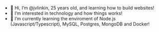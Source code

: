 - 👋 Hi, I’m @jvlinkin, 25 years old, and learning how to build websites!
- 👀 I’m interested in technology and how things works!
- 🌱 I’m currently learning the enviroment of Node.js (Javascript/Typescript), MySQL, Postgres, MongoDB and Docker!


<!---
jvlinkin/jvlinkin is a ✨ special ✨ repository because its `README.md` (this file) appears on your GitHub profile.
You can click the Preview link to take a look at your changes.
--->
